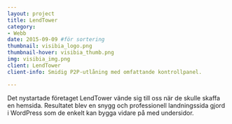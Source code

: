 ```yaml
---
layout: project
title: LendTower 
category: 
- Webb
date: 2015-09-09 #för sortering
thumbnail: visibia_logo.png
thumbnail-hover: visibia_thumb.png
img: visibia_img.png
client: LendTower 
client-info: Smidig P2P-utlåning med omfattande kontrollpanel.

---
```

Det nystartade företaget LendTower vände sig till oss när de skulle skaffa en hemsida. Resultatet blev en snygg och professionell landningssida gjord i WordPress som de enkelt kan bygga vidare på med undersidor.